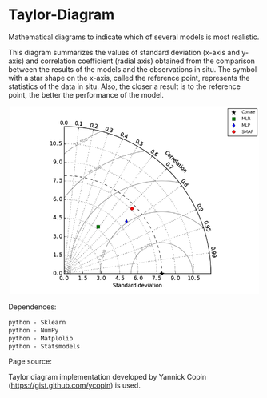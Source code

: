 # Taylor-Diagram
Mathematical diagrams to indicate which of several models is most realistic. 


This diagram summarizes the values of standard deviation (x-axis and y-axis) and correlation coefficient (radial axis) obtained from the comparison between the results of the models and the observations in situ. The symbol with a star shape on the x-axis, called the reference point, represents the statistics of the data in situ. Also, the closer a result is to the reference point, the better the performance of the model.

<p align="center">
  <img width=500 src="Taylorval.png"/>
</p>



Dependences:

    python - Sklearn
    python - NumPy
    python - Matplolib
    python - Statsmodels



Page source:

 Taylor diagram implementation developed by Yannick Copin (https://gist.github.com/ycopin) is used.
